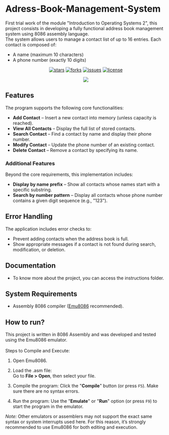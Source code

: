 # Adress-Book-Management-System
First trial work of the module "Introduction to Operating Systems 2", this project consists in developing a fully functional address book management system using 8086 assembly language.\
The system allows users to manage a contact list of up to 16 entries. Each contact is composed of:

  * A name (maximum 10 characters)
  * A phone number (exactly 10 digits)

<div align="center">
  
  [![stars](https://img.shields.io/github/stars/kalis26/Adress-Book-Management-System)](https://github.com/kalis26/Adress-Book-Management-System/stargazers)
  [![forks](https://img.shields.io/github/forks/kalis26/Adress-Book-Management-System)](https://github.com/kalis26/Adress-Book-Management-System/forks)
  [![issues](https://img.shields.io/github/issues/kalis26/Adress-Book-Management-System?color=orange)](https://github.com/kalis26/Adress-Book-Management-System/issues)
  [![license](https://img.shields.io/github/license/kalis26/Adress-Book-Management-System)](https://github.com/kalis26/Adress-Book-Management-System/blob/main/LICENSE)
  
</div>

<div align="center">
 <img src="demo.gif"> 
</div>

## Features
The program supports the following core functionalities:

  * **Add Contact** – Insert a new contact into memory (unless capacity is reached).
  *  **View All Contacts** – Display the full list of stored contacts.
  *  **Search Contact** – Find a contact by name and display their phone number.
  *  **Modify Contact** – Update the phone number of an existing contact.
  *  **Delete Contact** – Remove a contact by specifying its name.

### Additional Features

Beyond the core requirements, this implementation includes:

  * **Display by name prefix** – Show all contacts whose names start with a specific substring.
  * **Search by number pattern** – Display all contacts whose phone number contains a given digit sequence (e.g., "123").

## Error Handling
The application includes error checks to:

  * Prevent adding contacts when the address book is full.
  * Show appropriate messages if a contact is not found during search, modification, or deletion.

## Documentation
- To know more about the project, you can access the instructions folder.

## System Requirements
- Assembly 8086 compiler ([Emu8086](https://emu8086-microprocessor-emulator.fr.softonic.com/) recommended).

## How to run?
This project is written in 8086 Assembly and was developed and tested using the Emu8086 emulator.\
\
Steps to Compile and Execute:

  1. Open Emu8086.
     
  2. Load the .asm file:\
     Go to **File > Open**, then select your file.
     
  3. Compile the program:
     Click the "**Compile**" button (or press `F5`). Make sure there are no syntax errors.
     
  4. Run the program:
     Use the "**Emulate**" or "**Run**" option (or press `F9`) to start the program in the emulator. 

*Note:* Other emulators or assemblers may not support the exact same syntax or system interrupts used here. For this reason, it’s strongly recommended to use Emu8086 for both editing and execution.
